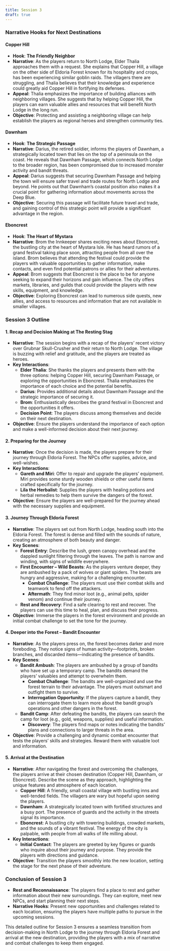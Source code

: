 ```yaml
---
title: Session 3
draft: true
---
```

### Narrative Hooks for Next Destinations

#### Copper Hill

- **Hook**: **The Friendly Neighbor**
- **Narrative**: As the players return to North Lodge, Elder Thalia approaches them with a request. She explains that Copper Hill, a village on the other side of Eldoria Forest known for its hospitality and crops, has been experiencing similar goblin raids. The villagers there are struggling, and Thalia believes that their knowledge and experience could greatly aid Copper Hill in fortifying its defenses.
- **Appeal**: Thalia emphasizes the importance of building alliances with neighboring villages. She suggests that by helping Copper Hill, the players can earn valuable allies and resources that will benefit North Lodge in the long run.
- **Objective**: Protecting and assisting a neighboring village can help establish the players as regional heroes and strengthen community ties.

#### Dawnham

- **Hook**: **The Strategic Passage**
- **Narrative**: Darius, the retired soldier, informs the players of Dawnham, a strategically located town that lies on the top of a peninsula on the coast. He reveals that Dawnham Passage, which connects North Lodge to the broader region, has been compromised due to increased monster activity and bandit threats.
- **Appeal**: Darius suggests that securing Dawnham Passage and helping the town will ensure safer travel and trade routes for North Lodge and beyond. He points out that Dawnham’s coastal position also makes it a crucial point for gathering information about movements across the Deep Blue.
- **Objective**: Securing this passage will facilitate future travel and trade, and gaining control of this strategic point will provide a significant advantage in the region.

#### Eboncrest

- **Hook**: **The Heart of Mystara**
- **Narrative**: Brom the Innkeeper shares exciting news about Eboncrest, the bustling city at the heart of Mystara Isle. He has heard rumors of a grand festival taking place soon, attracting people from all over the island. Brom believes that attending the festival could provide the players with valuable opportunities to gather information, make contacts, and even find potential patrons or allies for their adventures.
- **Appeal**: Brom suggests that Eboncrest is the place to be for anyone seeking to expand their horizons and gain influence. The city offers markets, libraries, and guilds that could provide the players with new skills, equipment, and knowledge.
- **Objective**: Exploring Eboncrest can lead to numerous side quests, new allies, and access to resources and information that are not available in smaller villages.



### Session 3 Outline

#### 1. Recap and Decision Making at The Resting Stag
- **Narrative**: The session begins with a recap of the players’ recent victory over Grubnar Skull-Crusher and their return to North Lodge. The village is buzzing with relief and gratitude, and the players are treated as heroes.
- **Key Interactions**:
  - **Elder Thalia**: She thanks the players and presents them with the three options: helping Copper Hill, securing Dawnham Passage, or exploring the opportunities in Eboncrest. Thalia emphasizes the importance of each choice and the potential benefits.
  - **Darius**: Provides additional details about Dawnham Passage and the strategic importance of securing it.
  - **Brom**: Enthusiastically describes the grand festival in Eboncrest and the opportunities it offers.
  - **Decision Point**: The players discuss among themselves and decide on their next destination.
- **Objective**: Ensure the players understand the importance of each option and make a well-informed decision about their next journey.

#### 2. Preparing for the Journey
- **Narrative**: Once the decision is made, the players prepare for their journey through Eldoria Forest. The NPCs offer supplies, advice, and well-wishes.
- **Key Interactions**:
  - **Gareth and Miri**: Offer to repair and upgrade the players’ equipment. Miri provides some sturdy wooden shields or other useful items crafted specifically for the journey.
  - **Lila the Herbalist**: Supplies the players with healing potions and herbal remedies to help them survive the dangers of the forest.
- **Objective**: Ensure the players are well-prepared for the journey ahead with the necessary supplies and equipment.

#### 3. Journey Through Eldoria Forest
- **Narrative**: The players set out from North Lodge, heading south into the Eldoria Forest. The forest is dense and filled with the sounds of nature, creating an atmosphere of both beauty and danger.
- **Key Scenes**:
  - **Forest Entry**: Describe the lush, green canopy overhead and the dappled sunlight filtering through the leaves. The path is narrow and winding, with signs of wildlife everywhere.
  - **First Encounter – Wild Beasts**: As the players venture deeper, they are ambushed by a pack of wolves or giant spiders. The beasts are hungry and aggressive, making for a challenging encounter.
    - **Combat Challenge**: The players must use their combat skills and teamwork to fend off the attackers.
    - **Aftermath**: They find minor loot (e.g., animal pelts, spider venom) and continue their journey.
  - **Rest and Recovery**: Find a safe clearing to rest and recover. The players can use this time to heal, plan, and discuss their progress.
- **Objective**: Immerse the players in the forest environment and provide an initial combat challenge to set the tone for the journey.

#### 4. Deeper into the Forest – Bandit Encounter
- **Narrative**: As the players press on, the forest becomes darker and more foreboding. They notice signs of human activity—footprints, broken branches, and discarded items—indicating the presence of bandits.
- **Key Scenes**:
  - **Bandit Ambush**: The players are ambushed by a group of bandits who have set up a temporary camp. The bandits demand the players’ valuables and attempt to overwhelm them.
    - **Combat Challenge**: The bandits are well-organized and use the forest terrain to their advantage. The players must outsmart and outfight them to survive.
    - **Interrogation Opportunity**: If the players capture a bandit, they can interrogate them to learn more about the bandit group’s operations and other dangers in the forest.
  - **Bandit Camp**: After defeating the bandits, the players can search the camp for loot (e.g., gold, weapons, supplies) and useful information.
    - **Discovery**: The players find maps or notes indicating the bandits’ plans and connections to larger threats in the area.
- **Objective**: Provide a challenging and dynamic combat encounter that tests the players’ skills and strategies. Reward them with valuable loot and information.

#### 5. Arrival at the Destination
- **Narrative**: After navigating the forest and overcoming the challenges, the players arrive at their chosen destination (Copper Hill, Dawnham, or Eboncrest). Describe the scene as they approach, highlighting the unique features and atmosphere of each location.
  - **Copper Hill**: A friendly, small coastal village with bustling inns and well-tended fields. The villagers are wary but hopeful upon seeing the players.
  - **Dawnham**: A strategically located town with fortified structures and a busy port. The presence of guards and the activity in the streets signal its importance.
  - **Eboncrest**: A bustling city with towering buildings, crowded markets, and the sounds of a vibrant festival. The energy of the city is palpable, with people from all walks of life milling about.
- **Key Interactions**:
  - **Initial Contact**: The players are greeted by key figures or guards who inquire about their journey and purpose. They provide the players with directions and guidance.
- **Objective**: Transition the players smoothly into the new location, setting the stage for the next phase of their adventure.

### Conclusion of Session 3

- **Rest and Reconnaissance**: The players find a place to rest and gather information about their new surroundings. They can explore, meet new NPCs, and start planning their next steps.
- **Narrative Hooks**: Present new opportunities and challenges related to each location, ensuring the players have multiple paths to pursue in the upcoming sessions.

This detailed outline for Session 3 ensures a seamless transition from decision-making in North Lodge to the journey through Eldoria Forest and arrival at the new destination, providing the players with a mix of narrative and combat challenges to keep them engaged.